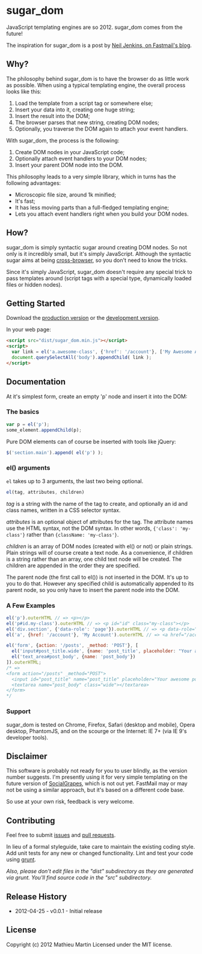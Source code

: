 # sugar_dom

JavaScript templating engines are so 2012. sugar_dom comes from the future!

The inspiration for sugar_dom is a post by [Neil Jenkins, on Fastmail's blog][sugared_dom].

[sugared_dom]: http://blog.fastmail.fm/2012/02/20/building-the-new-ajax-mail-ui-part-2-better-than-templates-building-highly-dynamic-web-pages/


## Why?

The philosophy behind sugar_dom is to have the browser do as little work as possible.
When using a typical templating engine, the overall process looks like this:

1. Load the template from a script tag or somewhere else;
1. Insert your data into it, creating one huge string;
1. Insert the result into the DOM;
1. The browser parses that new string, creating DOM nodes;
1. Optionally, you traverse the DOM again to attach your event handlers.

With sugar_dom, the process is the following:

1. Create DOM nodes in your JavaScript code;
1. Optionally attach event handlers to your DOM nodes;
1. Insert your parent DOM node into the DOM.

This philosophy leads to a very simple library, which in turns has the following advantages:

- Microscopic file size, around 1k minified;
- It's fast;
- It has less moving parts than a full-fledged templating engine;
- Lets you attach event handlers right when you build your DOM nodes.


## How?

sugar_dom is simply syntactic sugar around creating DOM nodes. So not only is it
incredibly small, but it's simply JavaScript. Although the syntactic sugar aims
at being [cross-browser](#browser_support), so you don't need to know the tricks.

Since it's simply JavaScript, sugar_dom doesn't require any special trick to
pass templates around (script tags with a special type, dynamically loaded files or hidden nodes).


## Getting Started
Download the [production version][min] or the [development version][max].

[min]: https://raw.github.com/webmat/sugar_dom/master/dist/sugar_dom.min.js
[max]: https://raw.github.com/webmat/sugar_dom/master/dist/sugar_dom.js

In your web page:

```html
<script src="dist/sugar_dom.min.js"></script>
<script>
  var link = el('a.awesome-class', {'href': '/account'}, ['My Awesome Account']);
  document.querySelectAll('body').appendChild( link );
</script>
```


## Documentation

At it's simplest form, create an empty 'p' node and insert it into the DOM:


### The basics

```javascript
var p = el('p');
some_element.appendChild(p);
```

Pure DOM elements can of course be inserted with tools like jQuery:

```javascript
$('section.main').append( el('p') );
```


### el() arguments

`el` takes up to 3 arguments, the last two being optional.

```javascript
el(tag, attributes, children)
```

*tag* is a string with the name of the tag to create, and optionally an id and
class names, written in a CSS selector syntax.

*attributes* is an optional object of attributes for the tag. The attribute
names use the HTML syntax, not the DOM syntax.
In other words, `{'class': 'my-class'}` rather than `{className: 'my-class'}`.

*children* is an array of DOM nodes (created with el() or not) or plain strings.
Plain strings will of course create a text node. As a convenience, if children is
a string rather than an array, one child text node will be created.
The children are appended in the order they are specified.

The parent node (the first call to el()) is not inserted in the DOM. It's up to
you to do that. However any specified child is automatically appended to its parent
node, so you only have to insert the parent node into the DOM.

<h3 id="examples">A Few Examples</h3>

```javascript
el('p').outerHTML // => <p></p>
el('p#id.my-class').outerHTML // => <p id="id" class="my-class"></p>
el('div.section', {'data-role': 'page'}).outerHTML // => <p data-role="page"></p>
el('a', {href: '/account'}, 'My Account').outerHTML // => <a href="/account">My Account</a>

el('form', {action: '/posts', _method: 'POST'}, [
  el('input#post_title.wide', {name: 'post_title', placeholder: "Your awesome post"}),
  el('text_area#post_body', {name: 'post_body'})
]).outerHTML;
/* =>
<form action="/posts" _method="POST">
  <input id="post_title" name="post_title" placeholder="Your awesome post" class="wide"></input>
  <textarea name="post_body" class="wide"></textarea>
</form>
*/
```


<h3 id="browser_support">Support</h3>

sugar_dom is tested on Chrome, Firefox, Safari (desktop and mobile),
Opera desktop, PhantomJS,
and on the scourge or the Internet: IE 7+ (via IE 9's developer tools).

## Disclaimer

This software is probably not ready for you to user blindly, as the version
number suggests. I'm presently using it for very simple templating on the
future version of [SocialGrapes][socialgrapes], which is not out yet. FastMail
may or may not be using a similar approach, but it's based on a different code
base.

[socialgrapes]: http://www.socialgrapes.com

So use at your own risk, feedback is very welcome.

## Contributing

Feel free to submit [issues][issues] and [pull requests][pull].

[issues]: https://github.com/webmat/sugar_dom/issues
[pull]: https://github.com/webmat/sugar_dom/pulls

In lieu of a formal styleguide, take care to maintain the existing coding style.
Add unit tests for any new or changed functionality.
Lint and test your code using [grunt][grunt].

[grunt]: https://github.com/cowboy/grunt

_Also, please don't edit files in the "dist" subdirectory as they are generated
via grunt. You'll find source code in the "src" subdirectory._

## Release History

- 2012-04-25 - v0.0.1 - Initial release

## License
Copyright (c) 2012 Mathieu Martin
Licensed under the MIT license.
